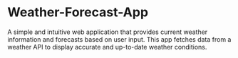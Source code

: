 # Weather-Forecast-App
A simple and intuitive web application that provides current weather information and forecasts based on user input. This app fetches data from a weather API to display accurate and up-to-date weather conditions.
